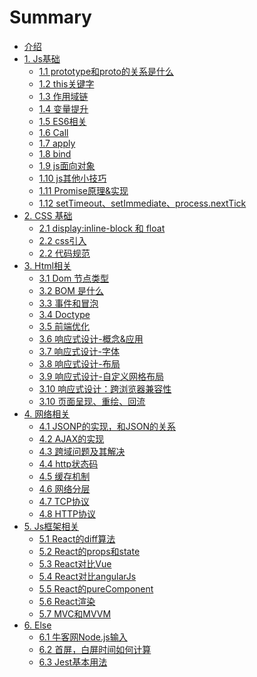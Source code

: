 # Summary

* [介绍](README.md)
* [1. Js基础]()
  * [1.1 prototype和proto的关系是什么](basic/prototype.md)
  * [1.2 this关键字](basic/this.md)
  * [1.3 作用域链](basic/scope-chain.md)
  * [1.4 变量提升](basic/scope-up.md)
  * [1.5 ES6相关](basic/es6.md)
  * [1.6 Call](basic/call.md)
  * [1.7 apply](basic/apply.md)
  * [1.8 bind](basic/bind.md)
  * [1.9 js面向对象](basic/js-OOP.md)
  * [1.10 js其他小技巧](basic/js-else.md)
  * [1.11 Promise原理&实现](basic/promise.md)
  * [1.12 setTimeout、setImmediate、process.nextTick](basic/nextTick-setTimeout.md.md)
* [2. CSS 基础]()
  * [2.1 display:inline-block 和 float ](css/display-float.md)
  * [2.2 css引入 ](css/link&import.md)
  * [2.2 代码规范 ](css/code-guide.md)
* [3. Html相关]()
  * [ 3.1 Dom 节点类型](html/dom-nodetype.md)
  * [ 3.2 BOM 是什么](html/BOM.md)
  * [ 3.3 事件和冒泡](html/event-bubble.md)
  * [ 3.4 Doctype](html/Doctype.md)
  * [ 3.5 前端优化](html/web-optimization.md)
  * [ 3.6 响应式设计-概念&应用](html/RWD-concept.md)
  * [ 3.7 响应式设计-字体](html/RWD-font.md)
  * [ 3.8 响应式设计-布局](html/RWD-layout.md)
  * [ 3.9 响应式设计-自定义网格布局](html/RWD-gird.md)
  * [ 3.10 响应式设计：跨浏览器兼容性](html/RWD-cross-browser.md)
  * [ 3.10 页面呈现、重绘、回流](html/RWD-cross-browser.md)
* [4. 网络相关]()
  * [4.1 JSONP的实现，和JSON的关系](network/jsonp.md)
  * [4.2 AJAX的实现](network/ajax.md)
  * [4.3 跨域问题及其解决](network/cross-origin.md)
  * [4.4 http状态码](network/http-code.md)
  * [4.5 缓存机制](network/cache.md)
  * [4.6 网络分层](network/net-level.md)
  * [4.7 TCP协议](network/tcp.md)
  * [4.8 HTTP协议](network/http.md)
* [5. Js框架相关]()
  * [5.1 React的diff算法](frame/React-diff.md)
  * [5.2 React的props和state](frame/React-diff.md)
  * [5.3 React对比Vue](frame/react-vue.md)
  * [5.4 React对比angularJs](frame/react-angular.md)
  * [5.5 React的pureComponent](frame/react-purecomponent.md)
  * [5.6 React渲染](frame/React-render.md)
  * [5.7 MVC和MVVM](frame/mvc-mvvm.md)
* [6. Else]() 
  * [6.1 牛客网Node.js输入](else/nowCoder.md)
  * [6.2 首屏，白屏时间如何计算](else/firstScreen.md)
  * [6.3 Jest基本用法](else/jestUsage.md)

